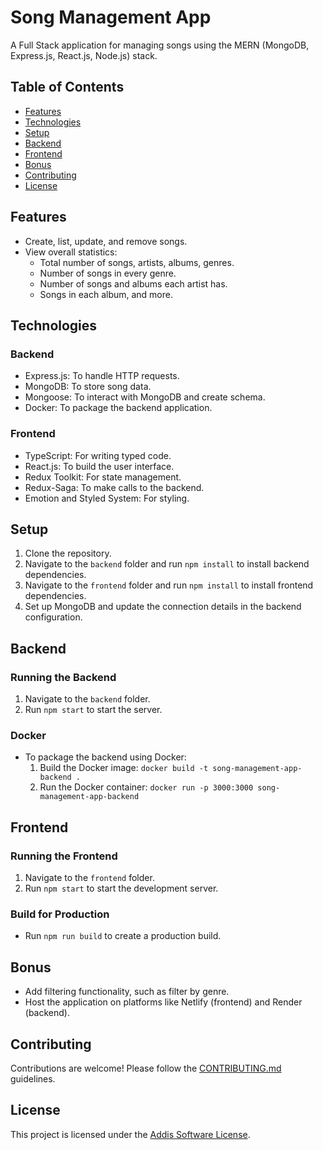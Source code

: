 # Song Management App

A Full Stack application for managing songs using the MERN (MongoDB, Express.js, React.js, Node.js) stack.

## Table of Contents
- [Features](#features)
- [Technologies](#technologies)
- [Setup](#setup)
- [Backend](#backend)
- [Frontend](#frontend)
- [Bonus](#bonus)
- [Contributing](#contributing)
- [License](#license)

## Features
- Create, list, update, and remove songs.
- View overall statistics:
  - Total number of songs, artists, albums, genres.
  - Number of songs in every genre.
  - Number of songs and albums each artist has.
  - Songs in each album, and more.

## Technologies
### Backend
- Express.js: To handle HTTP requests.
- MongoDB: To store song data.
- Mongoose: To interact with MongoDB and create schema.
- Docker: To package the backend application.

### Frontend
- TypeScript: For writing typed code.
- React.js: To build the user interface.
- Redux Toolkit: For state management.
- Redux-Saga: To make calls to the backend.
- Emotion and Styled System: For styling.

## Setup
1. Clone the repository.
2. Navigate to the `backend` folder and run `npm install` to install backend dependencies.
3. Navigate to the `frontend` folder and run `npm install` to install frontend dependencies.
4. Set up MongoDB and update the connection details in the backend configuration.

## Backend
### Running the Backend
1. Navigate to the `backend` folder.
2. Run `npm start` to start the server.

### Docker
- To package the backend using Docker:
  1. Build the Docker image: `docker build -t song-management-app-backend .`
  2. Run the Docker container: `docker run -p 3000:3000 song-management-app-backend`

## Frontend
### Running the Frontend
1. Navigate to the `frontend` folder.
2. Run `npm start` to start the development server.

### Build for Production
- Run `npm run build` to create a production build.

## Bonus
- Add filtering functionality, such as filter by genre.
- Host the application on platforms like Netlify (frontend) and Render (backend).

## Contributing
Contributions are welcome! Please follow the [CONTRIBUTING.md](CONTRIBUTING.md) guidelines.

## License
This project is licensed under the [Addis Software License](LICENSE).
